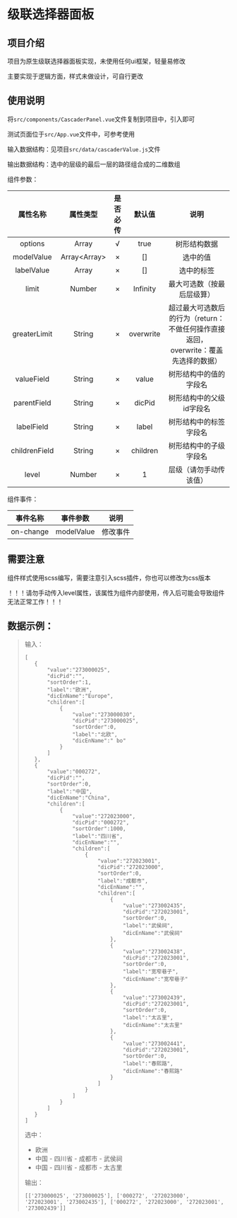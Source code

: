 # 级联选择器面板

## 项目介绍

项目为原生级联选择器面板实现，未使用任何ui框架，轻量易修改

主要实现于逻辑方面，样式未做设计，可自行更改

## 使用说明

将`src/components/CascaderPanel.vue`文件复制到项目中，引入即可

测试页面位于`src/App.vue`文件中，可参考使用

输入数据结构：见项目`src/data/cascaderValue.js`文件

输出数据结构：选中的层级的最后一层的路径组合成的二维数组

组件参数：

|     属性名称      |         属性类型         | 是否必传 |    默认值    |                        说明                         |
|:-------------:|:--------------------:|:----:|:---------:|:-------------------------------------------------:|
|    options    |      Array<any>      |  √   |   true    |                      树形结构数据                       |
|  modelValue   | Array<Array<string>> |  ×   |    []     |                       选中的值                        |
|  labelValue   |    Array<string>     |  ×   |    []     |                       选中的标签                       |
|     limit     |        Number        |  ×   | Infinity  |                   最大可选数（按最后层级算）                   |
| greaterLimit  |        String        |  ×   | overwrite | 超过最大可选数后的行为（return：不做任何操作直接返回，overwrite：覆盖先选择的数据） |
|  valueField   |        String        |  ×   |   value   |                    树形结构中的值的字段名                    |
|  parentField  |        String        |  ×   |  dicPid   |                   树形结构中的父级id字段名                   |
|  labelField   |        String        |  ×   |   label   |                    树形结构中的标签字段名                    |
| childrenField |        String        |  ×   | children  |                    树形结构中的子级字段名                    |
|     level     |        Number        |  ×   |     1     |                    层级（请勿手动传该值）                    |

组件事件：

|   事件名称    |    事件参数    |  说明  |
|:---------:|:----------:|:----:|
| on-change | modelValue | 修改事件 |

## 需要注意

组件样式使用scss编写，需要注意引入scss插件，你也可以修改为css版本

！！！请勿手动传入level属性，该属性为组件内部使用，传入后可能会导致组件无法正常工作！！！

## 数据示例：

> 输入：
>  ```
> [
>     {
>         "value":"273000025",
>         "dicPid":"",
>         "sortOrder":1,
>         "label":"欧洲",
>         "dicEnName":"Europe",
>         "children":[
>             {
>                 "value":"273000030",
>                 "dicPid":"273000025",
>                 "sortOrder":0,
>                 "label":"北欧",
>                 "dicEnName":" bo"
>             }
>         ]
>     },
>     {
>         "value":"000272",
>         "dicPid":"",
>         "sortOrder":0,
>         "label":"中国",
>         "dicEnName":"China",
>         "children":[
>             {
>                 "value":"272023000",
>                 "dicPid":"000272",
>                 "sortOrder":1000,
>                 "label":"四川省",
>                 "dicEnName":"",
>                 "children":[
>                     {
>                         "value":"272023001",
>                         "dicPid":"272023000",
>                         "sortOrder":0,
>                         "label":"成都市",
>                         "dicEnName":"",
>                         "children":[
>                             {
>                                 "value":"273002435",
>                                 "dicPid":"272023001",
>                                 "sortOrder":0,
>                                 "label":"武侯祠",
>                                 "dicEnName":"武侯祠"
>                             },
>                             {
>                                 "value":"273002438",
>                                 "dicPid":"272023001",
>                                 "sortOrder":0,
>                                 "label":"宽窄巷子",
>                                 "dicEnName":"宽窄巷子"
>                             },
>                             {
>                                 "value":"273002439",
>                                 "dicPid":"272023001",
>                                 "sortOrder":0,
>                                 "label":"太古里",
>                                 "dicEnName":"太古里"
>                             },
>                             {
>                                 "value":"273002441",
>                                 "dicPid":"272023001",
>                                 "sortOrder":0,
>                                 "label":"春熙路",
>                                 "dicEnName":"春熙路"
>                             }
>                         ]
>                     }
>                 ]
>             }
>         ]
>     }
> ]
>  ```
> 选中：
> - 欧洲
> - 中国 - 四川省 - 成都市 - 武侯祠
> - 中国 - 四川省 - 成都市 - 太古里
>
> 输出：
> ```
> [['273000025', '273000025'], ['000272', '272023000', '272023001', '273002435'], ['000272', '272023000', '272023001', '273002439']]
> ```
